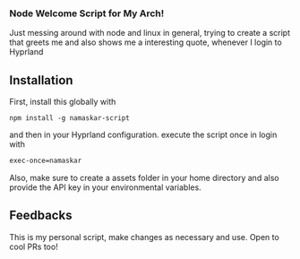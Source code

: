 ### Node Welcome Script for My Arch!

Just messing around with node and linux in general, trying to create a script that greets me and also shows me a interesting quote, whenever I login to Hyprland

## Installation
First, install this globally with
```
npm install -g namaskar-script
```
and then in your Hyprland configuration. execute the script once in login with

```bash 
exec-once=namaskar
```
Also, make sure to create a assets folder in your home directory and also provide the API key in your environmental variables.

## Feedbacks
This is my personal script, make changes as necessary and use. Open to cool PRs too!

